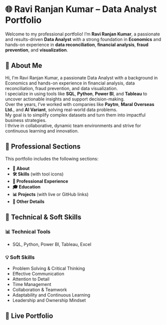 # 🌐 Ravi Ranjan Kumar – Data Analyst Portfolio

Welcome to my professional portfolio! I’m **Ravi Ranjan Kumar**, a passionate and results-driven **Data Analyst** with a strong foundation in **Economics** and hands-on experience in **data reconciliation**, **financial analysis**, **fraud prevention**, and **visualization**.

## 📌 About Me

Hi, I'm Ravi Ranjan Kumar, a passionate Data Analyst with a background in Economics and hands-on experience in financial analysis, data reconciliation, fraud prevention, and data visualization.  
I specialize in using tools like **SQL**, **Python**, **Power BI**, and **Tableau** to uncover actionable insights and support decision-making.  
Over the years, I’ve worked with companies like **Paytm**, **Maral Overseas Ltd.**, and **AI Variant**, solving real-world data problems.  
My goal is to simplify complex datasets and turn them into impactful business strategies.  
I thrive in collaborative, dynamic team environments and strive for continuous learning and innovation.

## 💼 Professional Sections

This portfolio includes the following sections:

- **👤 About**
- **🛠️ Skills** (with tool icons)
- **💼 Professional Experience**
- **🎓 Education**
- **📊 Projects** (with live or GitHub links)
- **📎 Other Details**

## 🔧 Technical & Soft Skills

### 📊 Technical Tools
- SQL, Python, Power BI, Tableau, Excel

### 💡 Soft Skills
- Problem Solving & Critical Thinking  
- Effective Communication  
- Attention to Detail  
- Time Management  
- Collaboration & Teamwork  
- Adaptability and Continuous Learning  
- Leadership and Ownership Mindset  

## 🔗 Live Portfolio


